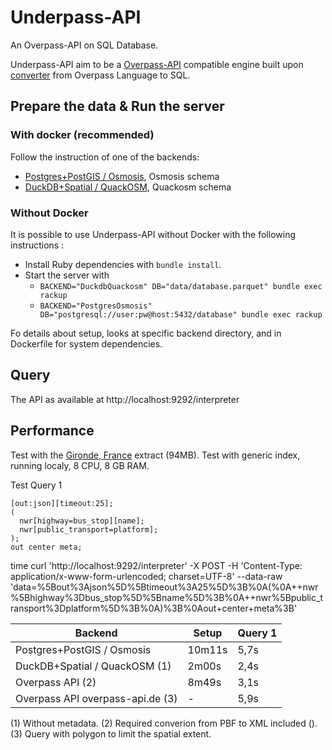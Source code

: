 # Underpass-API

An Overpass-API on SQL Database.

Underpass-API aim to be a [Overpass-API](https://github.com/drolbr/Overpass-API) compatible engine built upon [converter](https://github.com/teritorio/overpass_parser-rb) from Overpass Language to SQL.

## Prepare the data & Run the server

### With docker (recommended)

Follow the instruction of one of the backends:
* [Postgres+PostGIS / Osmosis](backends/postgres_osmosis/README.md), Osmosis schema
* [DuckDB+Spatial / QuackOSM](backends/duckdb_quackosm/README.md), Quackosm schema

### Without Docker

It is possible to use Underpass-API without Docker with the following instructions :

* Install Ruby dependencies with `bundle install`.
* Start the server with
  * `BACKEND="DuckdbQuackosm" DB="data/database.parquet" bundle exec rackup`
  * `BACKEND="PostgresOsmosis" DB="postgresql://user:pw@host:5432/database" bundle exec rackup`

Fo details about setup, looks at specific backend directory, and in Dockerfile for system dependencies.

## Query

The API as available at http://localhost:9292/interpreter

## Performance

Test with the [Gironde, France](http://download.openstreetmap.fr/extracts/europe/france/aquitaine/gironde-latest.osm.pbf) extract (94MB).
Test with generic index, running localy, 8 CPU, 8 GB RAM.

Test Query 1
```
[out:json][timeout:25];
(
  nwr[highway=bus_stop][name];
  nwr[public_transport=platform];
);
out center meta;
```

time curl 'http://localhost:9292/interpreter' -X POST -H 'Content-Type: application/x-www-form-urlencoded; charset=UTF-8' --data-raw 'data=%5Bout%3Ajson%5D%5Btimeout%3A25%5D%3B%0A(%0A++nwr%5Bhighway%3Dbus_stop%5D%5Bname%5D%3B%0A++nwr%5Bpublic_transport%3Dplatform%5D%3B%0A)%3B%0Aout+center+meta%3B'

| Backend                          | Setup  | Query 1 |
|----------------------------------|--------|---------|
| Postgres+PostGIS / Osmosis       | 10m11s |    5,7s |
| DuckDB+Spatial / QuackOSM (1)    |  2m00s |    2,4s |
| Overpass API (2)                 |  8m49s |    3,1s |
| Overpass API overpass-api.de (3) |      - |    5,9s |

(1) Without metadata.
(2) Required converion from PBF to XML included ().
(3) Query with polygon to limit the spatial extent.
